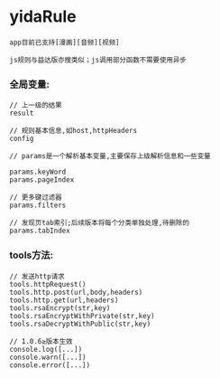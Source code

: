 # yidaRule
```app目前已支持[漫画][音频][视频]```

```js规则与益达版亦搜类似；js调用部分函数不需要使用异步```


### 全局变量:

```
// 上一级的结果
result

// 规则基本信息,如host,httpHeaders
config

// params是一个解析基本变量,主要保存上级解析信息和一些变量

params.keyWord
params.pageIndex

// 更多键过滤器
params.filters

// 发现页tab索引;后续版本将每个分类单独处理,待删除的
params.tabIndex

```





### tools方法:
```
// 发送http请求
tools.httpRequest()
tools.http.post(url,body,headers)
tools.http.get(url,headers)
tools.rsaEncrypt(str,key)
tools.rsaEncryptWithPrivate(str,key)
tools.rsaDecryptWithPublic(str,key)

// 1.0.6≥版本生效
console.log([...])
console.warn([...])
console.error([...])

```

